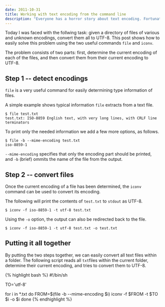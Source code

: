 ```yaml
---
date: 2011-10-31
title: Working with text encoding from the command line
description: "Everyone has a horror story about text encoding. Fortunately, in many cases all you need is the command line and two simple commands: `file` and `iconv`."
---
```


Today I was faced with the follwing task: given a directory of files of various and unknown encodings, convert them all to UTF-8.
This post shows how to easily solve this problem using the two useful commands `file` and `iconv`.

The problem consists of two parts: first, determine the current encoding of each of the files, and then convert them from their current encoding to UTF-8.

## Step 1 -- detect encodings

`file` is a very useful command for easily determining type information of files.

A simple example shows typical information `file` extracts from a text file.

    $ file test.txt
    test.txt: ISO-8859 English text, with very long lines, with CRLF line terminators

To print only the needed information we add a few more options, as follows.

    $ file -b --mime-encoding test.txt
    iso-8859-1
    
`--mime-encoding` specifies that only the encoding part should be printed, and `-b` (brief) ommits the name of the file from the output.

## Step 2 -- convert files

Once the current encoding of a file has been determined, the `iconv` command can be used to convert its encoding.

The following will print the contents of `test.txt` to `stdout` as UTF-8.

    $ iconv -f iso-8859-1 -t utf-8 test.txt
    
Using the `-o` option, the output can also be redirected back to the file.

    $ iconv -f iso-8859-1 -t utf-8 test.txt -o test.txt

## Putting it all together

By putting the two steps together, we can easily convert all text files within a folder.
The following script reads all `txt`files within the current folder, determine their current encoding, and tries to convert them to UTF-8.

{% highlight bash %}
#!/bin/sh

TO='utf-8'

for i in *.txt
do
    FROM=$(file -b --mime-encoding $i)
    iconv -f $FROM -t $TO $i -o $i
done
{% endhighlight %}
    
<!-- end preview -->

